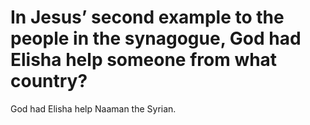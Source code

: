 # In Jesus’ second example to the people in the synagogue, God had Elisha help someone from what country?

God had Elisha help Naaman the Syrian.
